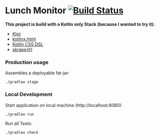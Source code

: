 Lunch Monitor [![Build Status](https://travis-ci.org/christian-draeger/lunch-monitor.svg?branch=master)](https://travis-ci.org/christian-draeger/lunch-monitor)
=============

**This project is build with a Kotlin only Stack (because I wanted to try it):** 
* [Ktor](https://ktor.io)
* [kotlinx.html](https://github.com/Kotlin/kotlinx.html)
* [Kotlin CSS DSL](https://github.com/olegcherr/Aza-Kotlin-CSS)
* [skrape{it}](docs.skrape.it)
    
### Production usage
    
Assembles a deployable fat-jar:

    ./gradlew stage
    
### Local Development

Start application on local machine (http://localhost:8080):

    ./gradlew run
    
Run all Tests:

    ./gradlew check